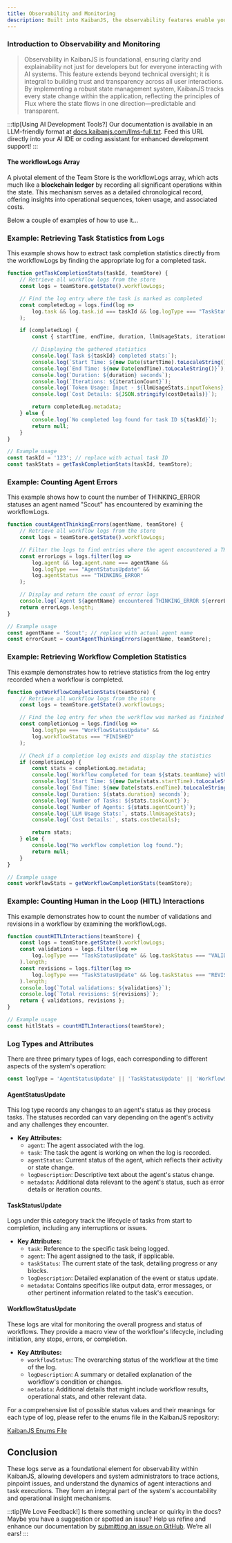 ```yaml
---
title: Observability and Monitoring
description: Built into KaibanJS, the observability features enable you to track every state change with detailed stats and logs, ensuring full transparency and control. This functionality provides real-time insights into token usage, operational costs, and state changes, enhancing system reliability and enabling informed decision-making through comprehensive data visibility.
---
```


### Introduction to Observability and Monitoring
> Observability in KaibanJS is foundational, ensuring clarity and explainability not just for developers but for everyone interacting with AI systems. This feature extends beyond technical oversight; it is integral to building trust and transparency across all user interactions. By implementing a robust state management system, KaibanJS tracks every state change within the application, reflecting the principles of Flux where the state flows in one direction—predictable and transparent.

:::tip[Using AI Development Tools?]
Our documentation is available in an LLM-friendly format at [docs.kaibanjs.com/llms-full.txt](https://docs.kaibanjs.com/llms-full.txt). Feed this URL directly into your AI IDE or coding assistant for enhanced development support!
:::

#### The workflowLogs Array

A pivotal element of the Team Store is the workflowLogs array, which acts much like a **blockchain ledger** by recording all significant operations within the state. This mechanism serves as a detailed chronological record, offering insights into operational sequences, token usage, and associated costs.

Below a couple of examples of how to use it...

### Example: Retrieving Task Statistics from Logs

This example shows how to extract task completion statistics directly from the workflowLogs by finding the appropriate log for a completed task.

```js
function getTaskCompletionStats(taskId, teamStore) {
    // Retrieve all workflow logs from the store
    const logs = teamStore.getState().workflowLogs;

    // Find the log entry where the task is marked as completed
    const completedLog = logs.find(log =>
        log.task && log.task.id === taskId && log.logType === "TaskStatusUpdate" && log.task.status === "DONE"
    );

    if (completedLog) {
        const { startTime, endTime, duration, llmUsageStats, iterationCount, costDetails } = completedLog.metadata;

        // Displaying the gathered statistics
        console.log(`Task ${taskId} completed stats:`);
        console.log(`Start Time: ${new Date(startTime).toLocaleString()}`);
        console.log(`End Time: ${new Date(endTime).toLocaleString()}`);
        console.log(`Duration: ${duration} seconds`);
        console.log(`Iterations: ${iterationCount}`);
        console.log(`Token Usage: Input - ${llmUsageStats.inputTokens}, Output - ${llmUsageStats.outputTokens}`);
        console.log(`Cost Details: ${JSON.stringify(costDetails)}`);

        return completedLog.metadata;
    } else {
        console.log(`No completed log found for task ID ${taskId}`);
        return null;
    }
}

// Example usage
const taskId = '123'; // replace with actual task ID
const taskStats = getTaskCompletionStats(taskId, teamStore);

```

### Example: Counting Agent Errors

This example shows how to count the number of THINKING_ERROR statuses an agent named "Scout" has encountered by examining the workflowLogs.

```js
function countAgentThinkingErrors(agentName, teamStore) {
    // Retrieve all workflow logs from the store
    const logs = teamStore.getState().workflowLogs;

    // Filter the logs to find entries where the agent encountered a THINKING_ERROR
    const errorLogs = logs.filter(log =>
        log.agent && log.agent.name === agentName && 
        log.logType === "AgentStatusUpdate" && 
        log.agentStatus === "THINKING_ERROR"
    );

    // Display and return the count of error logs
    console.log(`Agent ${agentName} encountered THINKING_ERROR ${errorLogs.length} times.`);
    return errorLogs.length;
}

// Example usage
const agentName = 'Scout'; // replace with actual agent name
const errorCount = countAgentThinkingErrors(agentName, teamStore);
```

### Example: Retrieving Workflow Completion Statistics

This example demonstrates how to retrieve statistics from the log entry recorded when a workflow is completed.

```js
function getWorkflowCompletionStats(teamStore) {
    // Retrieve all workflow logs from the store
    const logs = teamStore.getState().workflowLogs;

    // Find the log entry for when the workflow was marked as finished
    const completionLog = logs.find(log =>
        log.logType === "WorkflowStatusUpdate" && 
        log.workflowStatus === "FINISHED"
    );

    // Check if a completion log exists and display the statistics
    if (completionLog) {
        const stats = completionLog.metadata;
        console.log(`Workflow completed for team ${stats.teamName} with the following stats:`);
        console.log(`Start Time: ${new Date(stats.startTime).toLocaleString()}`);
        console.log(`End Time: ${new Date(stats.endTime).toLocaleString()}`);
        console.log(`Duration: ${stats.duration} seconds`);
        console.log(`Number of Tasks: ${stats.taskCount}`);
        console.log(`Number of Agents: ${stats.agentCount}`);
        console.log(`LLM Usage Stats:`, stats.llmUsageStats);
        console.log(`Cost Details:`, stats.costDetails);

        return stats;
    } else {
        console.log("No workflow completion log found.");
        return null;
    }
}

// Example usage
const workflowStats = getWorkflowCompletionStats(teamStore);
```

### Example: Counting Human in the Loop (HITL) Interactions

This example demonstrates how to count the number of validations and revisions in a workflow by examining the workflowLogs.

```js
function countHITLInteractions(teamStore) {
    const logs = teamStore.getState().workflowLogs;
    const validations = logs.filter(log =>
        log.logType === "TaskStatusUpdate" && log.taskStatus === "VALIDATED"
    ).length;
    const revisions = logs.filter(log =>
        log.logType === "TaskStatusUpdate" && log.taskStatus === "REVISE"
    ).length;
    console.log(`Total validations: ${validations}`);
    console.log(`Total revisions: ${revisions}`);
    return { validations, revisions };
}

// Example usage
const hitlStats = countHITLInteractions(teamStore);
```



### Log Types and Attributes

There are three primary types of logs, each corresponding to different aspects of the system's operation:

```js
const logType = 'AgentStatusUpdate' || 'TaskStatusUpdate' || 'WorkflowStatusUpdate'
```

#### AgentStatusUpdate
This log type records any changes to an agent's status as they process tasks. The statuses recorded can vary depending on the agent's activity and any challenges they encounter.

- **Key Attributes:**
  - `agent`: The agent associated with the log.
  - `task`: The task the agent is working on when the log is recorded.
  - `agentStatus`: Current status of the agent, which reflects their activity or state change.
  - `logDescription`: Descriptive text about the agent's status change.
  - `metadata`: Additional data relevant to the agent's status, such as error details or iteration counts.

#### TaskStatusUpdate
Logs under this category track the lifecycle of tasks from start to completion, including any interruptions or issues.

- **Key Attributes:**
  - `task`: Reference to the specific task being logged.
  - `agent`: The agent assigned to the task, if applicable.
  - `taskStatus`: The current state of the task, detailing progress or any blocks.
  - `logDescription`: Detailed explanation of the event or status update.
  - `metadata`: Contains specifics like output data, error messages, or other pertinent information related to the task's execution.

#### WorkflowStatusUpdate
These logs are vital for monitoring the overall progress and status of workflows. They provide a macro view of the workflow's lifecycle, including initiation, any stops, errors, or completion.

- **Key Attributes:**
  - `workflowStatus`: The overarching status of the workflow at the time of the log.
  - `logDescription`: A summary or detailed explanation of the workflow's condition or changes.
  - `metadata`: Additional details that might include workflow results, operational stats, and other relevant data.

For a comprehensive list of possible status values and their meanings for each type of log, please refer to the enums file in the KaibanJS repository:

[KaibanJS Enums File](https://github.com/kaiban-ai/KaibanJS/blob/main/src/utils/enums.js)

## Conclusion

These logs serve as a foundational element for observability within KaibanJS, allowing developers and system administrators to trace actions, pinpoint issues, and understand the dynamics of agent interactions and task executions. They form an integral part of the system's accountability and operational insight mechanisms.

:::tip[We Love Feedback!]
Is there something unclear or quirky in the docs? Maybe you have a suggestion or spotted an issue? Help us refine and enhance our documentation by [submitting an issue on GitHub](https://github.com/kaiban-ai/KaibanJS/issues). We’re all ears!
:::